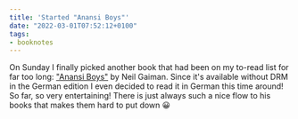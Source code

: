 ```yaml
---
title: 'Started "Anansi Boys"'
date: "2022-03-01T07:52:12+0100"
tags:
- booknotes
---
```


On Sunday I finally picked another book that had been on my to-read list for far too long: ["Anansi Boys"](https://openlibrary.org/works/OL679266W/Anansi_Boys) by Neil Gaiman. Since it's available without DRM in the German edition I even decided to read it in German this time around! So far, so very entertaining! There is just always such a nice flow to his books that makes them hard to put down 😀
